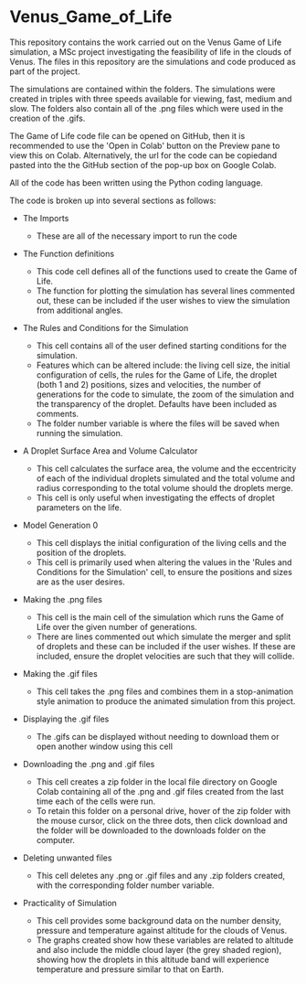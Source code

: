 # Venus_Game_of_Life
This repository contains the work carried out on the Venus Game of Life simulation, a MSc project investigating the feasibility of life in the clouds of Venus. The files in this repository are the simulations and code produced as part of the project.

The simulations are contained within the folders. The simulations were created in triples with three speeds available for viewing, fast, medium and slow. The folders also contain all of the .png files which were used in the creation of the .gifs.

The Game of Life code file can be opened on GitHub, then it is recommended to use the 'Open in Colab' button on the Preview pane to view this on Colab. Alternatively, the url for the code can be copiedand pasted into the the GitHub section of the pop-up box on Google Colab. 

All of the code has been written using the Python coding language.

The code is broken up into several sections as follows:
- The Imports
  - These are all of the necessary import to run the code

- The Function definitions
  - This code cell defines all of the functions used to create the Game of Life.
  - The function for plotting the simulation has several lines commented out, these can be included if the user wishes to view the simulation from additional angles.

- The Rules and Conditions for the Simulation
  - This cell contains all of the user defined starting conditions for the simulation.
  - Features which can be altered include: the living cell size, the initial configuration of cells, the rules for the Game of Life, the droplet (both 1 and 2) positions, sizes and velocities, the number of generations for the code to simulate, the zoom of the simulation and the transparency of the droplet. Defaults have been included as comments.
  - The folder number variable is where the files will be saved when running the simulation.

- A Droplet Surface Area and Volume Calculator
  - This cell calculates the surface area, the volume and the eccentricity of each of the individual droplets simulated and the total volume and radius corresponding to the total volume should the droplets merge.
  - This cell is only useful when investigating the effects of droplet parameters on the life.

- Model Generation 0
  - This cell displays the initial configuration of the living cells and the position of the droplets.
  - This cell is primarily used when altering the values in the 'Rules and Conditions for the Simulation' cell, to ensure the positions and sizes are as the user desires.

- Making the .png files
  - This cell is the main cell of the simulation which runs the Game of Life over the given number of generations.
  - There are lines commented out which simulate the merger and split of droplets and these can be included if the user wishes. If these are included, ensure the droplet velocities are such that they will collide.

- Making the .gif files
  - This cell takes the .png files and combines them in a stop-animation style animation to produce the animated simulation from this project.

- Displaying the .gif files
  - The .gifs can be displayed without needing to download them or open another window using this cell

- Downloading the .png and .gif files
  - This cell creates a zip folder in the local file directory on Google Colab containing all of the .png and .gif files created from the last time each of the cells were run.
  - To retain this folder on a personal drive, hover of the zip folder with the mouse cursor, click on the three dots, then click download and the folder will be downloaded to the downloads folder on the computer.

- Deleting unwanted files
  - This cell deletes any .png or .gif files and any .zip folders created, with the corresponding folder number variable.
 
- Practicality of Simulation
  - This cell provides some background data on the number density, pressure and temperature against altitude for the clouds of Venus.
  - The graphs created show how these variables are related to altitude and also include the middle cloud layer (the grey shaded region), showing how the droplets in this altitude band will experience temperature and pressure similar to that on Earth.
